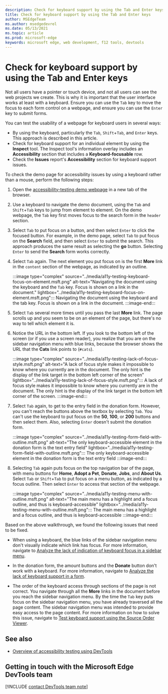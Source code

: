 ```yaml
---
description: Check for keyboard support by using the Tab and Enter keys.
title: Check for keyboard support by using the Tab and Enter keys
author: MSEdgeTeam
ms.author: msedgedevrel
ms.date: 05/13/2021
ms.topic: article
ms.prod: microsoft-edge
keywords: microsoft edge, web development, f12 tools, devtools
---
```

# Check for keyboard support by using the Tab and Enter keys


Not all users have a pointer or touch device, and not all users can see the web projects we create.  This is why it is important that the user interface works at least with a keyboard.  Ensure you can use the `Tab` key to move the focus to each form control on a webpage, and ensure you can use the `Enter` key to submit forms.

You can test the usability of a webpage for keyboard users in several ways:
*  By using the keyboard, particularly the `Tab`, `Shift`+`Tab`, and `Enter` keys.  This approach is described in this article.
*  Check for keyboard support for an individual element by using the **Inspect** tool.  The Inspect tool's information overlay includes an **Accessibility** section that includes a **Keyboard-focusable** row.  
*  Check the **Issues** report's **Accessibility** section for keyboard support issues.

To check the demo page for accessibility issues by using a keyboard rather than a mouse, perform the following steps:

1.  Open the [accessibility-testing demo webpage][DevToolsA11yErrorsDemopage] in a new tab of the browser.

1.  Use a keyboard to navigate the demo document, using the `Tab` and `Shift`+`Tab` keys to jump from element to element.  On the demo webpage, the `Tab` key first moves focus to the search form in the `header` section.

1.  Select `Tab` to put focus on a button, and then select `Enter` to click the focused button.  For example, in the demo page, select `Tab` to put focus on the **Search** field, and then select `Enter` to submit the search.  This approach produces the same result as selecting the **go** button.  Selecting `Enter` to send the **Search** form works correctly.

1.  Select `Tab` again.  The next element you put focus on is the first **More** link in the `content` section of the webpage, as indicated by an outline.
    
    :::image type="complex" source="../media/a11y-testing-keyboard-focus-on-element.msft.png" alt-text="Navigating the document using the keyboard and the `Tab` key. Focus is shown on a link in the document." lightbox="../media/a11y-testing-keyboard-focus-on-element.msft.png":::
        Navigating the document using the keyboard and the tab key. Focus is shown on a link in the document.
    :::image-end:::
    
1.  Select `Tab` several more times until you pass the last **More** link.  The page scrolls up and you seem to be on an element of the page, but there's no way to tell which element it is.

1.  Notice the URL in the bottom left.  If you look to the bottom left of the screen (or if you use a screen reader), you realize that you are on the sidebar navigation menu with blue links, because the browser shows the URL that the **Cats** link points to (`#cats`).

    :::image type="complex" source="../media/a11y-testing-lack-of-focus-style.msft.png" alt-text="A lack of focus style makes it impossible to know where you currently are in the document. The only hint is the display of the link target in the bottom left corner of the screen" lightbox="../media/a11y-testing-lack-of-focus-style.msft.png":::
        A lack of focus style makes it impossible to know where you currently are in the document. The only hint is the display of the link target in the bottom left corner of the screen.
    :::image-end:::

1.  Select `Tab` again, to get to the entry field in the donation form.  However, you can't reach the buttons above the textbox by selecting `Tab`. You can't use the keyboard to put focus on the **50**, **100**, or **200** buttons and then select them.  Also, selecting `Enter` doesn't submit the donation form.

    :::image type="complex" source="../media/a11y-testing-form-field-with-outline.msft.png" alt-text="The only keyboard-accessible element in the donation form is the text entry field" lightbox="../media/a11y-testing-form-field-with-outline.msft.png":::
        The only keyboard-accessible element in the donation form is the text entry field
    :::image-end:::
    
1.  Selecting `Tab` again puts focus on the top navigation bar of the page, with menu buttons for **Home**, **Adopt a Pet**, **Donate**, **Jobs**, and **About Us**.  Select `Tab` or `Shift`+`Tab` to put focus on a menu button, as indicated by a focus outline.  Then select `Enter` to access that section of the webpage.

    :::image type="complex" source="../media/a11y-testing-menu-with-outline.msft.png" alt-text="The main menu has a highlight and a focus outline, and thus is keyboard-accessible" lightbox="../media/a11y-testing-menu-with-outline.msft.png":::
        The main menu has a highlight and a focus outline, and thus is keyboard-accessible
    :::image-end:::
    
Based on the above walkthrough, we found the following issues that need to be fixed.

*  When using a keyboard, the blue links of the sidebar navigation menu don't visually indicate which link has focus.  For more information, navigate to [Analyze the lack of indication of keyboard focus in a sidebar menu](test-analyze-no-focus-indicator.md).

*  In the donation form, the amount buttons and the **Donate** button don't work with a keyboard.  For more information, navigate to [Analyze the lack of keyboard support in a form](test-analyze-no-keyboard-support.md).

*  The order of the keyboard access through sections of the page is not correct.  You navigate through all the **More** links in the document before you reach the sidebar navigation menu.  By the time the `Tab` key puts focus on the sidebar navigation menu, you have already traversed all the page content. The sidebar navigation menu was intended to provide easy access to the page content.  For more information on how to solve this issue, navigate to [Test keyboard support using the Source Order Viewer](test-tab-key-source-order-viewer.md).


## See also

*  [Overview of accessibility testing using DevTools](accessibility-testing-in-devtools.md)


## Getting in touch with the Microsoft Edge DevTools team  

[!INCLUDE [contact DevTools team note](../includes/contact-devtools-team-note.md)]  


<!-- links -->
[DevToolsA11yErrorsDemopage]: https://microsoftedge.github.io/DevToolsSamples/a11y-testing/page-with-errors.html "Accessibility-testing demo webpage | GitHub"
